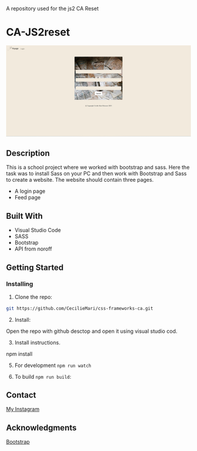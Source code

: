 
A repository used for the js2 CA Reset
# CA-JS2reset

![image](/image/registrer-form.jpg)

## Description

This is a school project where we worked with bootstrap and sass. Here the task was to install Sass on your PC and then work with Bootstrap and Sass to create a website. The website should contain three pages.

- A login page
- Feed page

## Built With

* Visual Studio Code 
* SASS
* Bootstrap
* API from noroff

## Getting Started

### Installing

1. Clone the repo:

```bash
git https://github.com/CecilieMari/css-frameworks-ca.git
```

2. Install:

Open the repo with github desctop and open it using visual studio cod.

3. Install instructions.

npm install

5. For development
 `npm run watch`

6. To build
 `npm run build`: 

## Contact

[My Instagram](https://www.instagram.com/ceciliemarim/)

## Acknowledgments

[Bootstrap](https://getbootstrap.com/)

